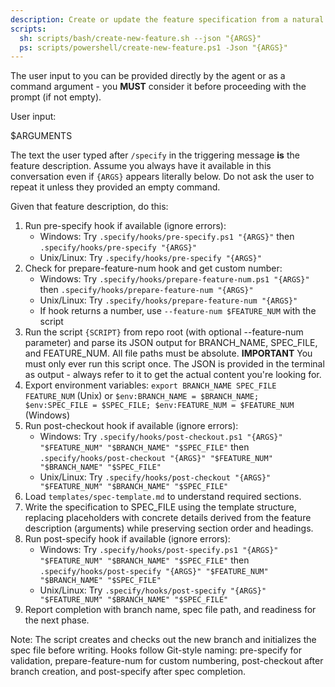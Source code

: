 ```yaml
---
description: Create or update the feature specification from a natural language feature description.
scripts:
  sh: scripts/bash/create-new-feature.sh --json "{ARGS}"
  ps: scripts/powershell/create-new-feature.ps1 -Json "{ARGS}"
---
```


The user input to you can be provided directly by the agent or as a command argument - you **MUST** consider it before proceeding with the prompt (if not empty).

User input:

$ARGUMENTS

The text the user typed after `/specify` in the triggering message **is** the feature description. Assume you always have it available in this conversation even if `{ARGS}` appears literally below. Do not ask the user to repeat it unless they provided an empty command.

Given that feature description, do this:

1. Run pre-specify hook if available (ignore errors):
   - Windows: Try `.specify/hooks/pre-specify.ps1 "{ARGS}"` then `.specify/hooks/pre-specify "{ARGS}"`
   - Unix/Linux: Try `.specify/hooks/pre-specify "{ARGS}"`
2. Check for prepare-feature-num hook and get custom number:
   - Windows: Try `.specify/hooks/prepare-feature-num.ps1 "{ARGS}"` then `.specify/hooks/prepare-feature-num "{ARGS}"`
   - Unix/Linux: Try `.specify/hooks/prepare-feature-num "{ARGS}"`
   - If hook returns a number, use `--feature-num $FEATURE_NUM` with the script
3. Run the script `{SCRIPT}` from repo root (with optional --feature-num parameter) and parse its JSON output for BRANCH_NAME, SPEC_FILE, and FEATURE_NUM. All file paths must be absolute.
  **IMPORTANT** You must only ever run this script once. The JSON is provided in the terminal as output - always refer to it to get the actual content you're looking for.
4. Export environment variables: `export BRANCH_NAME SPEC_FILE FEATURE_NUM` (Unix) or `$env:BRANCH_NAME = $BRANCH_NAME; $env:SPEC_FILE = $SPEC_FILE; $env:FEATURE_NUM = $FEATURE_NUM` (Windows)
5. Run post-checkout hook if available (ignore errors):
   - Windows: Try `.specify/hooks/post-checkout.ps1 "{ARGS}" "$FEATURE_NUM" "$BRANCH_NAME" "$SPEC_FILE"` then `.specify/hooks/post-checkout "{ARGS}" "$FEATURE_NUM" "$BRANCH_NAME" "$SPEC_FILE"`
   - Unix/Linux: Try `.specify/hooks/post-checkout "{ARGS}" "$FEATURE_NUM" "$BRANCH_NAME" "$SPEC_FILE"`
6. Load `templates/spec-template.md` to understand required sections.
7. Write the specification to SPEC_FILE using the template structure, replacing placeholders with concrete details derived from the feature description (arguments) while preserving section order and headings.
8. Run post-specify hook if available (ignore errors):
   - Windows: Try `.specify/hooks/post-specify.ps1 "{ARGS}" "$FEATURE_NUM" "$BRANCH_NAME" "$SPEC_FILE"` then `.specify/hooks/post-specify "{ARGS}" "$FEATURE_NUM" "$BRANCH_NAME" "$SPEC_FILE"`
   - Unix/Linux: Try `.specify/hooks/post-specify "{ARGS}" "$FEATURE_NUM" "$BRANCH_NAME" "$SPEC_FILE"`
9. Report completion with branch name, spec file path, and readiness for the next phase.

Note: The script creates and checks out the new branch and initializes the spec file before writing. Hooks follow Git-style naming: pre-specify for validation, prepare-feature-num for custom numbering, post-checkout after branch creation, and post-specify after spec completion.
